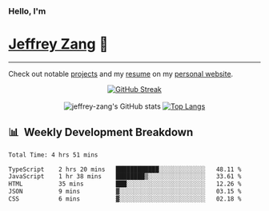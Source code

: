 
### Hello, I'm 
# [Jeffrey Zang](https://www.linkedin.com/in/jeffreyzang/) 🦀

---

Check out notable [projects](https://jeffz.dev/projects) and my [resume](https://jeffz.dev/resume) on my [personal website](https://jeffz.dev/).

<div align = 'center'>

[![GitHub Streak](https://github-readme-streak-stats.herokuapp.com/?user=jeffrey-zang&theme=tokyonight)](https://git.io/streak-stats)
<br></br>
![jeffrey-zang's GitHub stats](https://github-readme-stats.vercel.app/api?username=jeffrey-zang&show_icons=true&theme=tokyonight&hide_rank=true&hide=stars) 
[![Top Langs](https://github-readme-stats.vercel.app/api/top-langs/?username=jeffrey-zang&hide=ShaderLab,HLSL&layout=compact&theme=tokyonight)](https://github.com/anuraghazra/github-readme-stats)

</div>

## 📊 &nbsp;Weekly Development Breakdown
<!--START_SECTION:waka-->

```txt
Total Time: 4 hrs 51 mins

TypeScript    2 hrs 20 mins   ████████████░░░░░░░░░░░░░   48.11 %
JavaScript    1 hr 38 mins    ████████▒░░░░░░░░░░░░░░░░   33.61 %
HTML          35 mins         ███░░░░░░░░░░░░░░░░░░░░░░   12.26 %
JSON          9 mins          ▓░░░░░░░░░░░░░░░░░░░░░░░░   03.15 %
CSS           6 mins          ▓░░░░░░░░░░░░░░░░░░░░░░░░   02.18 %
```

<!--END_SECTION:waka-->

